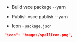 * Build
vsce package --yarn

* Publish
vsce publish --yarn

* Icon - `package.json`
```json
"icon": "images/spellIcon.png",
```
